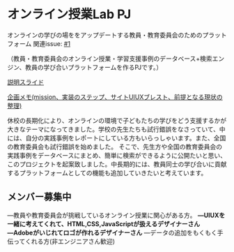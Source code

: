 # オンライン授業Lab PJ
オンラインの学びの場ををアップデートする教員・教育委員会のためのプラットフォーム
関連issue: [#1](https://github.com/MayumiKamio/edubase/issues/1#issuecomment-632987826)

（教員・教育委員会のオンライン授業・学習支援事例のデータベース+検索エンジン、教員の学び合いプラットフォームを作るPJです。）

[説明スライド](https://docs.google.com/presentation/d/1UuOD49tELXyHHB1Ea7qLhdMo1jD33wfZlCnYeymxq58/edit?usp=sharing)

[企画メモ(mission、実装のステップ、サイトUIUXブレスト、前提となる現状の整理)](https://docs.google.com/document/d/1WkpeiijxXMQSrhPCKwp0_4LTSMgY_V5Fmr65_AK4PIo/edit?usp=sharing)

休校の長期化により、オンラインの環境で子どもたちの学びをどう支援するかが大きなテーマになってきました。学校の先生たちも試行錯誤をなさっていて、中には、自分の実践事例をレポートにしている方もいらっしゃいます。また、全国の教育委員会も試行錯誤を始めました。
そこで、先生方や全国の教育委員会の実践事例をデータベースにまとめ、簡単に検索ができるように公開たいと思い、このプロジェクトを起案致しました。中長期的には、教員同士の学び合いに貢献するプラットフォームとしての機能も追加していきたいと考えています。

## メンバー募集中
―教員や教育委員会が挑戦しているオンライン授業に関心がある方。
**―UIUXを一緒に考えてくれて、HTML,CSS,JavaScriptが扱えるデザイナーさん**
**―Adobeがいじれてロゴが作れるデザイナーさん**
―データの追加をもくもく手伝ってくれる方(非エンジニアさん歓迎)
